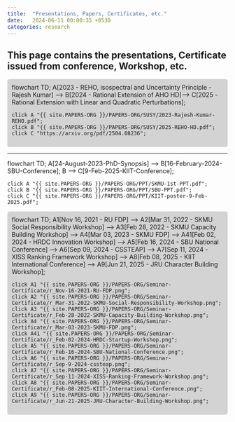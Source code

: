 ```yaml
---
title:  "Presentations, Papers, Certificates, etc."
date:   2024-06-11 00:00:35 +0530
categories: research
---
```


This page contains the presentations, Certificate issued from conference, Workshop, etc.
---

<div class="mermaid" style="background-color: lightgray; padding: 10px; border-radius: 5px;">
flowchart TD;
    A[2023 - REHO, isospectral and Uncertainty Principle - Rajesh Kumar] --> B[2024 - Rational Extension of AHO HD]--> C[2025 - Rational Extension with Linear and Quadratic Perturbations];

    click A "{{ site.PAPERS-ORG }}/PAPERS-ORG/SUSY/2023-Rajesh-Kumar-REHO.pdf";
    click B "{{ site.PAPERS-ORG }}/PAPERS-ORG/SUSY/2025-REHO-HD.pdf";
    click C "https://arxiv.org/pdf/2504.08236";
</div>



---

<div class="mermaid">
flowchart TD;
    A[24-August-2023-PhD-Synopsis] --> B[16-February-2024-SBU-Conference];
    B --> C[9-Feb-2025-KIIT-Conference];




    click A "{{ site.PAPERS-ORG }}/PAPERS-ORG/PPT/SKMU-1st-PPT.pdf";
    click B "{{ site.PAPERS-ORG }}/PAPERS-ORG/PPT/SBU-PPT.pdf";
    click C "{{ site.PAPERS-ORG }}/PAPERS-ORG/PPT/KIIT-poster-9-Feb-2025.pdf";

    
</div>





<div class="mermaid" style="background-color: lightgray; padding: 10px; border-radius: 5px;">
flowchart TD;
    A1[Nov 16, 2021 - RU FDP] --> A2[Mar 31, 2022 - SKMU Social Responsibility Workshop] --> A3[Feb 28, 2022 - SKMU Capacity Building Workshop] --> 
    A4[Mar 03, 2023 - SKMU FDP] --> 
    A41[Feb 02, 2024 - HRDC Innovation Workshop] -->
    A5[Feb 16, 2024 - SBU National Conference] --> 
    A6[Sep 09, 2024 - CSSTEAP] --> A7[Sep 11, 2024 - XISS Ranking Framework Workshop] --> 
    A8[Feb 08, 2025 - KIIT International Conference] --> A9[Jun 21, 2025 - JRU Character Building Workshop];

    click A1 "{{ site.PAPERS-ORG }}/PAPERS-ORG/Seminar-Certificate/r_Nov-16-2021-RU-FDP.png";
    click A2 "{{ site.PAPERS-ORG }}/PAPERS-ORG/Seminar-Certificate/r_Mar-31-2022-SKMU-Social-Responsibility-Workshop.png";
    click A3 "{{ site.PAPERS-ORG }}/PAPERS-ORG/Seminar-Certificate/r_Feb-28-2022-SKMU-Capacity-Building-Workshop.png";
    click A4 "{{ site.PAPERS-ORG }}/PAPERS-ORG/Seminar-Certificate/r_Mar-03-2023-SKMU-FDP.png";
    click A41 "{{ site.PAPERS-ORG }}/PAPERS-ORG/Seminar-Certificate/r_Feb-02-2024-HRDC-Startup-Workshop.png";
    click A5 "{{ site.PAPERS-ORG }}/PAPERS-ORG/Seminar-Certificate/r_Feb-16-2024-SBU-National-Conference.png";
    click A6 "{{ site.PAPERS-ORG }}/PAPERS-ORG/Seminar-Certificate/r_Sep-9-2024-cssteap.png";
    click A7 "{{ site.PAPERS-ORG }}/PAPERS-ORG/Seminar-Certificate/r_Sep-11-2024-XISS-Ranking-Framework-Workshop.png";
    click A8 "{{ site.PAPERS-ORG }}/PAPERS-ORG/Seminar-Certificate/r_Feb-08-2025-KIIT-International-Conference.png";
    click A9 "{{ site.PAPERS-ORG }}/PAPERS-ORG/Seminar-Certificate/r_Jun-21-2025-JRU-Character-Building-Workshop.png";
</div>







